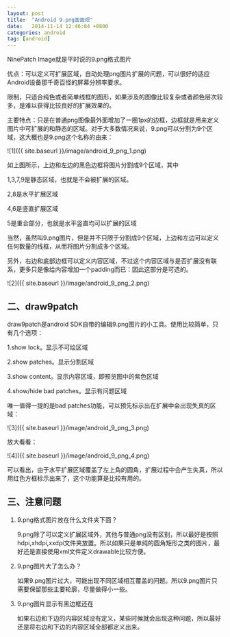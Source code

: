 ```yaml
---
layout: post
title:  "Android 9.png面面观"
date:   2014-11-14 12:46:04 +0800
categories: android
tag: [android]
---
```

NinePatch Image就是平时说的9.png格式图片

优点：可以定义可扩展区域，自动处理png图片扩展的问题，可以很好的适应Android设备那千奇百怪的屏幕分辨率要求。

限制，只适合纯色或者简单线框的图形，如果涉及的图像比较复杂或者颜色层次较多，是难以获得比较良好的扩展效果的。

主要特点：只是在普通png图像最外面增加了一圈1px的边框，边框就是用来定义图片中可扩展的和静态的区域。对于大多数情况来说，9.png可以分割为9个区域，这大概也是9.png这个名称的由来：

![1]({{ site.baseurl }}/image/android_9_png_1.png)

如上图所示，上边和左边的黑色边框将图片分割成9个区域，其中

1,3,7,9是静态区域，也就是不会被扩展的区域。

2,8是水平扩展区域

4,6是竖直扩展区域

5是重合部分，也就是水平竖直均可以扩展的区域

当然，虽然叫9.png图片，但是并不只限于分割成9个区域，上边和左边可以定义任何数量的线框，从而将图片分割成多个区域。

另外，右边和底部边框可以定义内容区域，不过这个内容区域与是否扩展没有联系，更多只是像给内容增加一个padding而已：因此这部分是可选的。

![2]({{ site.baseurl }}/image/android_9_png_2.png)

## 二、draw9patch

draw9patch是android SDK自带的编辑9.png图片的小工具。使用比较简单，只有几个选项：

1.show lock。显示不可绘区域

2.show patches。显示分割区域

3.show content。显示内容区域，即预览图中的紫色区域

4.show/hide bad patches。显示有问题区域

唯一值得一提的是bad patches功能，可以预先标示出在扩展中会出现失真的区域：

![3]({{ site.baseurl }}/image/android_9_png_3.png)

放大看看：

![4]({{ site.baseurl }}/image/android_9_png_4.png)

可以看出，由于水平扩展区域覆盖了左上角的圆角，扩展过程中会产生失真，所以用红色方框标示出来了，这个功能算是比较有用的。

## 三、注意问题

1. 9.png格式图片放在什么文件夹下面？

    9.png除了可以定义扩展区域外，其他与普通png没有区别，所以最好是按照hdpi,xhdpi,xxdpi文件夹放置。所以如果只是单纯的圆角矩形之类的图片，最好还是直接使用xml文件定义drawable比较方便。

2. 9.png图片大了怎么办？

    如果9.png图片过大，可能出现不同区域相互覆盖的问题。所以9.png图片只需要保留那些主要轮廓，尽量做得小一些。

3. 9.png图片显示有黑边框还在

    如果右边和下边的内容区域没有定义，某些时候就会出现这种问题，所以最好还是将右边和下边的内容区域全部都定义出来。
